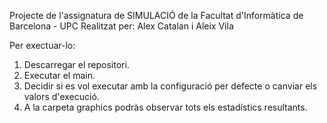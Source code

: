Projecte de l'assignatura de SIMULACIÓ de la Facultat d'Informàtica de Barcelona - UPC 
Realitzat per: Alex Catalan i Aleix Vila

Per exectuar-lo:
1) Descarregar el repositori.
2) Executar el main.
3) Decidir si es vol executar amb la configuració per defecte o canviar els valors d'execució.
4) A la carpeta graphics podràs observar tots els estadístics resultants.

